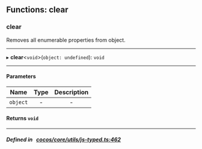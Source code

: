 ## Functions: clear

### clear

Removes all enumerable properties from object.
___
▸ **clear**<`void`\>(`object: undefined`): `void`
___


#### Parameters

| Name | Type | Description |
| :------: | :------: | :------: |
| `object` | - | - |

#### Returns `void` 
___


##### Defined in &nbsp;   [cocos/core/utils/js-typed.ts:462](https://github.com/cocos-creator/engine/blob/c7bf6b8a9/cocos/core/utils/js-typed.ts#L462)&nbsp;
